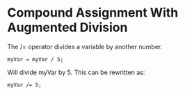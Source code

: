# Compound Assignment With Augmented Division
The /= operator divides a variable by another number.
```
myVar = myVar / 5;
```
Will divide myVar by 5. This can be rewritten as:
```
myVar /= 5;
```
